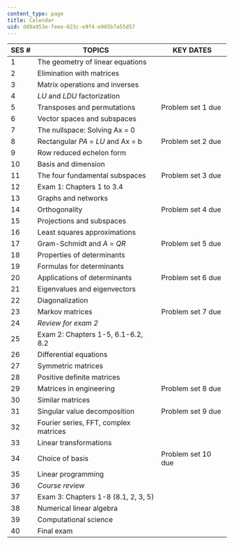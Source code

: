 ```yaml
---
content_type: page
title: Calendar
uid: dd9a953e-feee-023c-e9f4-e965b7a55d57
---
```


| SES # | TOPICS | KEY DATES |
| --- | --- | --- |
| 1 | The geometry of linear equations | &nbsp; |
| 2 | Elimination with matrices | &nbsp; |
| 3 | Matrix operations and inverses | &nbsp; |
| 4 | _LU_ and _LDU_ factorization | &nbsp; |
| 5 | Transposes and permutations | Problem set 1 due |
| 6 | Vector spaces and subspaces | &nbsp; |
| 7 | The nullspace: Solving Ax = 0 | &nbsp; |
| 8 | Rectangular _PA_ = _LU_ and Ax = b | Problem set 2 due |
| 9 | Row reduced echelon form | &nbsp; |
| 10 | Basis and dimension | &nbsp; |
| 11 | The four fundamental subspaces | Problem set 3 due |
| 12 | Exam 1: Chapters 1 to 3.4 | &nbsp; |
| 13 | Graphs and networks | &nbsp; |
| 14 | Orthogonality | Problem set 4 due |
| 15 | Projections and subspaces | &nbsp; |
| 16 | Least squares approximations | &nbsp; |
| 17 | Gram-Schmidt and _A_ = _QR_ | Problem set 5 due |
| 18 | Properties of determinants | &nbsp; |
| 19 | Formulas for determinants | &nbsp; |
| 20 | Applications of determinants | Problem set 6 due |
| 21 | Eigenvalues and eigenvectors | &nbsp; |
| 22 | Diagonalization | &nbsp; |
| 23 | Markov matrices | Problem set 7 due |
| 24 | _Review for exam 2_ | &nbsp; |
| 25 | Exam 2: Chapters 1-5, 6.1-6.2, 8.2 | &nbsp; |
| 26 | Differential equations | &nbsp; |
| 27 | Symmetric matrices | &nbsp; |
| 28 | Positive definite matrices | &nbsp; |
| 29 | Matrices in engineering | Problem set 8 due |
| 30 | Similar matrices | &nbsp; |
| 31 | Singular value decomposition | Problem set 9 due |
| 32 | Fourier series, FFT, complex matrices | &nbsp; |
| 33 | Linear transformations | &nbsp; |
| 34 | Choice of basis | Problem set 10 due |
| 35 | Linear programming | &nbsp; |
| 36 | _Course review_ | &nbsp; |
| 37 | Exam 3: Chapters 1-8 (8.1, 2, 3, 5) | &nbsp; |
| 38 | Numerical linear algebra | &nbsp; |
| 39 | Computational science | &nbsp; |
| 40 | Final exam |